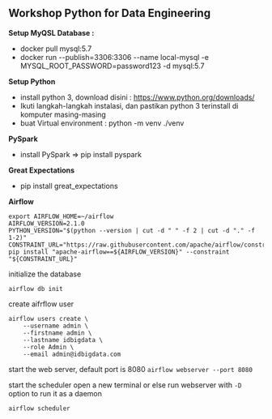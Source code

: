 ## **Workshop Python for Data Engineering**

**Setup MyQSL Database :**
- docker pull mysql:5.7
- docker run   --publish=3306:3306 --name local-mysql -e MYSQL_ROOT_PASSWORD=password123 -d mysql:5.7


**Setup Python**
- install python 3, download disini : https://www.python.org/downloads/
- Ikuti langkah-langkah instalasi, dan pastikan python 3 terinstall di komputer masing-masing
- buat Virtual environment : python -m venv ./venv

**PySpark**
- install PySpark => pip install pyspark

**Great Expectations**
- pip install great_expectations

**Airflow**
```
export AIRFLOW_HOME=~/airflow
AIRFLOW_VERSION=2.1.0
PYTHON_VERSION="$(python --version | cut -d " " -f 2 | cut -d "." -f 1-2)"
CONSTRAINT_URL="https://raw.githubusercontent.com/apache/airflow/constraints-${AIRFLOW_VERSION}/constraints-${PYTHON_VERSION}.txt"
pip install "apache-airflow==${AIRFLOW_VERSION}" --constraint "${CONSTRAINT_URL}"
```

initialize the database

`airflow db init`

create aifrflow user
``` 
airflow users create \
    --username admin \
    --firstname admin \
    --lastname idbigdata \
    --role Admin \
    --email admin@idbigdata.com
```
start the web server, default port is 8080
`airflow webserver --port 8080`

start the scheduler
open a new terminal or else run webserver with ``-D`` option to run it as a daemon

`airflow scheduler`
